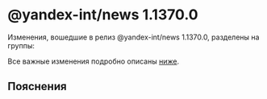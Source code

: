 # @yandex-int/news 1.1370.0

<!-- ЧЕЛОВЕЧЕСКОЕ ВСТУПЛЕНИЕ -->

Изменения, вошедшие в релиз @yandex-int/news 1.1370.0, разделены на группы:

Все важные изменения подробно описаны [ниже](#Пояснения).

## Пояснения

